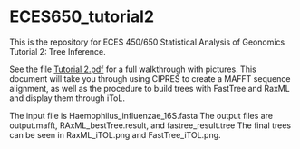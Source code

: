 # ECES650_tutorial2
This is the repository for ECES 450/650 Statistical Analysis of Geonomics Tutorial 2: Tree Inference. 

See the file [Tutorial 2.pdf](https://github.com/willowlivesgood/ECES650_tutorial2/blob/main/Tutorial%202.pdf) for a full walkthrough with pictures.
This document will take you through using CIPRES to create a MAFFT sequence alignment, as well as the procedure to build trees with FastTree and RaxML and display them through iToL.

The input file is Haemophilus_influenzae_16S.fasta
The output files are output.mafft, RAxML_bestTree.result, and fastree_result.tree
The final trees can be seen in RaxML_iTOL.png and FastTree_iTOL.png.
